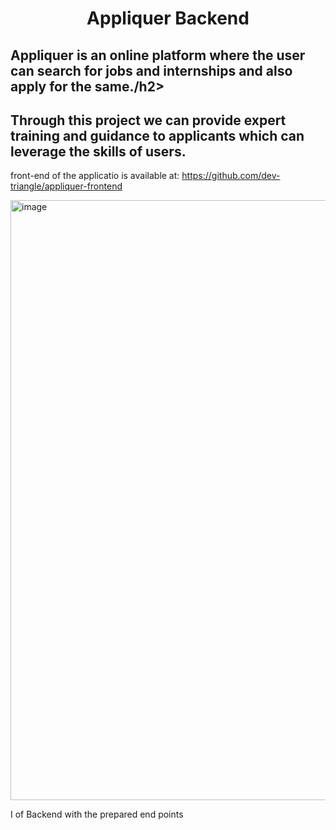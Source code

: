 <h1 align="center">Appliquer Backend</h1>
<h2>Appliquer is an online platform where the user can search for jobs and internships and also apply for the same./h2>
<h2>Through this project we can provide expert training and guidance to applicants which can leverage the skills of users.</h2>

front-end of the applicatio is available at: https://github.com/dev-triangle/appliquer-frontend

<img width="960" alt="image" src="https://user-images.githubusercontent.com/75477017/187030178-eac7140e-c23d-41fa-8ae7-fd0bd1728ed0.png">
<p>I of Backend with the prepared end points</h2>
